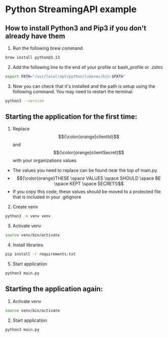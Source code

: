 # Python StreamingAPI example

## How to install Python3 and Pip3 if you don't already have them
1. Run the following brew command
```bash
brew install python@3.13
```
2. Add the following line to the end of your profile or bash_profile or .zshrc
```bash
export PATH="/usr/local/opt/python/libexec/bin:$PATH"
```
3. Now you can check that it's installed and the path is setup using the following command. You may need to restart the terminal.
```bash 
python3 --version
```

## Starting the application for the first time:
1. Replace $${\color{orange}clientId}$$ and $${\color{orange}clientSecret}$$ with your organizations values
  * The values you need to replace can be found near the top of main.py
  * $${\color{orange}THESE \space VALUES \space SHOULD \space BE \space KEPT \space SECRET!}$$
  * If you copy this code, these values should be moved to a protected file that is included in your .gitignore
2. Create venv
```bash
python3 -m venv venv
```
3. Activate venv 
```bash
source venv/bin/activate
```
4. Install libraries 
```bash
pip install -r requirements.txt
```
5. Start application
```bash
python3 main.py
```

## Starting the application again:
1. Activate venv 
```bash
source venv/bin/activate
```
2. Start application
```bash
python3 main.py
```
